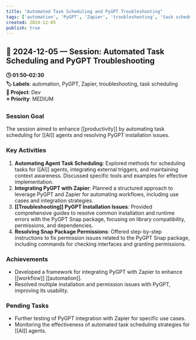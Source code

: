 ```yaml
---
title: "Automated Task Scheduling and PyGPT Troubleshooting"
tags: ['automation', 'PyGPT', 'Zapier', 'troubleshooting', 'task scheduling']
created: 2024-12-05
publish: true
---
```


## 📅 2024-12-05 — Session: Automated Task Scheduling and PyGPT Troubleshooting

**🕒 01:50–02:30**  
**🏷️ Labels**: automation, PyGPT, Zapier, troubleshooting, task scheduling  
**📂 Project**: Dev  
**⭐ Priority**: MEDIUM  


### Session Goal
The session aimed to enhance [[productivity]] by automating task scheduling for [[AI]] agents and resolving PyGPT installation issues.

### Key Activities
1. **Automating Agent Task Scheduling**: Explored methods for scheduling tasks for [[AI]] agents, integrating external triggers, and maintaining context awareness. Discussed specific tools and examples for effective implementation.
2. **Integrating PyGPT with Zapier**: Planned a structured approach to leverage PyGPT and Zapier for automating workflows, including use cases and integration strategies.
3. **[[Troubleshooting]] PyGPT Installation Issues**: Provided comprehensive guides to resolve common installation and runtime errors with the PyGPT Snap package, focusing on library compatibility, permissions, and dependencies.
4. **Resolving Snap Package Permissions**: Offered step-by-step instructions to fix permission issues related to the PyGPT Snap package, including commands for checking interfaces and granting permissions.

### Achievements
- Developed a framework for integrating PyGPT with Zapier to enhance [[workflow]] [[automation]].
- Resolved multiple installation and permission issues with PyGPT, improving its usability.

### Pending Tasks
- Further testing of PyGPT integration with Zapier for specific use cases.
- Monitoring the effectiveness of automated task scheduling strategies for [[AI]] agents.
